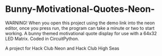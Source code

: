 # Bunny-Motivational-Quotes-Neon-
WARNING! When you open this project using the demo link into the neon editor, once you press run, the program can take a minute or two to start working.
A bunny themed motivational quote display for use with a 64x32 LED Matrix. Coded in CircuitPython.

A project for Hack Club Neon and Hack Club High Seas
